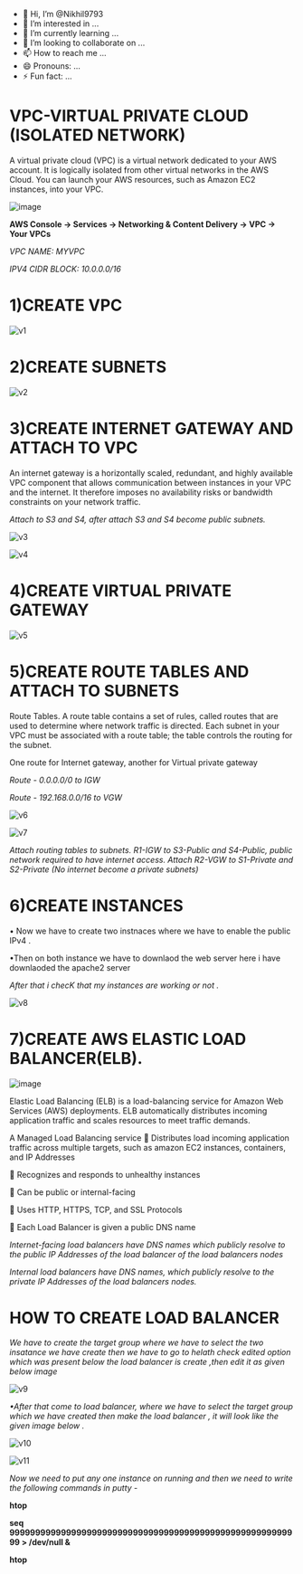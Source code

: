 - 👋 Hi, I’m @Nikhil9793
- 👀 I’m interested in ...
- 🌱 I’m currently learning ...
- 💞️ I’m looking to collaborate on ...
- 📫 How to reach me ...
- 😄 Pronouns: ...
- ⚡ Fun fact: ...

<!---
Nikhil9793/Nikhil9793 is a ✨ special ✨ repository because its `README.md` (this file) appears on your GitHub profile.
You can click the Preview link to take a look at your changes.
--->
# VPC-VIRTUAL PRIVATE CLOUD (ISOLATED NETWORK)

A virtual private cloud (VPC) is a virtual network dedicated to your AWS account. It is logically isolated from 
other virtual networks in the AWS Cloud. You can launch your AWS resources, such as Amazon EC2 instances, into your 
VPC.

![image](https://github.com/user-attachments/assets/bb68b8b6-f837-4b36-835c-1c4de4df0e90)

**AWS Console -> Services -> Networking & Content Delivery -> VPC -> Your VPCs**

*VPC NAME: MYVPC*

*IPV4 CIDR BLOCK: 10.0.0.0/16*

# 1)CREATE VPC

![v1](https://github.com/user-attachments/assets/55c22b51-b445-4dfb-a0a0-3f41c8e17be5)

# 2)CREATE SUBNETS

![v2](https://github.com/user-attachments/assets/8d0762e0-9a24-40a3-9491-94a0f2874443)

# 3)CREATE INTERNET GATEWAY AND ATTACH TO VPC

An internet gateway is a horizontally scaled, redundant, and highly available VPC component 
that allows communication between instances in your VPC and the internet. It therefore imposes no availability risks or 
bandwidth constraints on your network traffic.

*Attach to S3 and S4, after attach S3 and S4 become public subnets.*  

![v3](https://github.com/user-attachments/assets/c3088226-ab31-4548-a781-d3584a6be560)

![v4](https://github.com/user-attachments/assets/ea5b1f86-9b6f-4212-91e7-00e10aca4411)

# 4)CREATE VIRTUAL PRIVATE GATEWAY

![v5](https://github.com/user-attachments/assets/f81bcad3-d560-4347-9604-ea8693fec53a)

# 5)CREATE ROUTE TABLES AND ATTACH TO SUBNETS

Route Tables. A route table contains a set of rules, called routes that are used to determine where network 
traffic is directed. Each subnet in your VPC must be associated with a route table; the table controls the routing for the 
subnet.

One route for Internet gateway, another for Virtual private gateway 

*Route - 0.0.0.0/0 to IGW* 

*Route - 192.168.0.0/16 to VGW*

![v6](https://github.com/user-attachments/assets/4f2bc041-3474-470c-a1c6-488afb646531)

![v7](https://github.com/user-attachments/assets/1f2190ca-3ff2-411b-9578-bb5f33fd3a31)

*Attach routing tables to subnets. R1-IGW to S3-Public and S4-Public, public network required to have internet access. Attach R2-VGW to S1-Private and S2-Private (No internet become a private subnets)*

# 6)CREATE INSTANCES

• Now we have to create two instnaces where we have to enable the public IPv4 .

•Then on both instance we have to downlaod the web server here i have downlaoded the apache2 server

*After that i checK that my instances are working or not .*

![v8](https://github.com/user-attachments/assets/bcd1399c-b520-437e-bc90-0ee12c22f0dc)

# 7)CREATE AWS ELASTIC LOAD BALANCER(ELB).

![image](https://github.com/user-attachments/assets/baaa72b6-ef5e-4844-8bc5-8f0ae0d50697)

Elastic Load Balancing (ELB) is a load-balancing service for Amazon Web Services (AWS) deployments. ELB automatically 
distributes incoming application traffic and scales resources to meet traffic demands. 

A Managed Load Balancing service 
 Distributes load incoming application traffic across multiple targets, such as amazon EC2 instances, containers, and 
IP Addresses 

 Recognizes and responds to unhealthy instances 

 Can be public or internal-facing 

 Uses HTTP, HTTPS, TCP, and SSL Protocols 

 Each Load Balancer is given a public DNS name 

*Internet-facing load balancers have DNS names which publicly resolve to the public IP Addresses of the load 
balancer of the load balancers nodes*

*Internal load balancers have DNS names, which publicly resolve to the private IP Addresses of the load 
balancers nodes.*

# HOW TO CREATE LOAD BALANCER

*We have to create the target group where we have to select the two insatance we have create then we have to go to helath check edited option which was present below the load balancer is create ,then edit it as given below image*

![v9](https://github.com/user-attachments/assets/e72244c3-ce54-47ab-9f6d-a2455a51c65c)

*•After that come to load balancer, where we have to select the target group which we have created then make the load balancer , it will look like the given image below .*

![v10](https://github.com/user-attachments/assets/3f76c674-4a22-43d1-bd5a-55c556ab6cfe)

![v11](https://github.com/user-attachments/assets/f13c9de8-b384-45f0-92a8-bfdbd316963f)

*Now we need to put any one  instance on running and then we need to write the following commands in putty -*

**htop**

**seq 999999999999999999999999999999999999999999999999999999999 > /dev/null &**

**htop**
